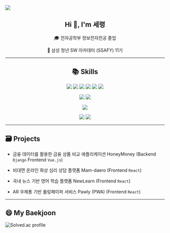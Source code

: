 <a href="https://instagram.com/seryoii"><img src="https://img.shields.io/badge/-Instagram-d62976?style=flat-square&logo=instagram&logoColor=white"/></a>
<h2 align="center">Hi 👋, I'm 세령</h2>
<p align="center">🎓 전자공학부 정보전자전공 졸업</p>
<p align="center">🔎 삼성 청년 SW 아카데미 (SSAFY) 11기</p>

---
## <div align="center"> 📚 Skills </div>
<p align="center">
  <img src="https://img.shields.io/badge/react-61DAFB?style=for-the-badge&logo=react&logoColor=black">
  <img src="https://img.shields.io/badge/JavaScript-F7DF1E?style=for-the-badge&logo=javascript&logoColor=black"/>
  <img src="https://img.shields.io/badge/typescript-3178C6?style=for-the-badge&logo=typescript&logoColor=black"/>
  <img src="https://img.shields.io/badge/Vue.js-35495E?style=for-the-badge&logo=vue.js&logoColor=4FC08D"/>
  <img src="https://img.shields.io/badge/HTML5-E34F26?style=for-the-badge&logo=html5&logoColor=white"/>
  <img src="https://img.shields.io/badge/CSS-239120?&style=for-the-badge&logo=css3&logoColor=white"/>
</p>

<p align="center">
  <img src="https://img.shields.io/badge/Python-3776AB?style=for-the-badge&logo=python&logoColor=white"/>
  <img src="https://img.shields.io/badge/java-007396?style=for-the-badge&logo=java&logoColor=white"> 
</p>

<p align="center">
  <img src="https://img.shields.io/badge/Django-092E20?style=for-the-badge&logo=django&logoColor=white"/>
</p>
<p align="center">
  <img src="https://img.shields.io/badge/GitHub-100000?style=for-the-badge&logo=github&logoColor=white"/>
  <img src="https://img.shields.io/badge/git-F05032?style=for-the-badge&logo=git&logoColor=white">
</p>

---
## <div style="text-align: left"> 🗃 Projects </div> 
 - 금융 데이터를 활용한 금융 상품 비교 애플리케이션 HoneyMoney (Backend `Django` Frontend `Vue.js`)

 - 비대면 온라인 화상 심리 상담 플랫폼 Mam-daero (Frontend `React`)
 
 - 국내 뉴스 기반 영어 학습 플랫폼 NewLearn (Frontend `React`)

 - AR 우체통 기반 롤링페이퍼 서비스 Pawly (PWA) (Frontend `React`)

---
## <div style="text-align: left"> 😄 My Baekjoon </div> 


![Solved.ac profile](http://mazassumnida.wtf/api/v2/generate_badge?boj=seryoii)

